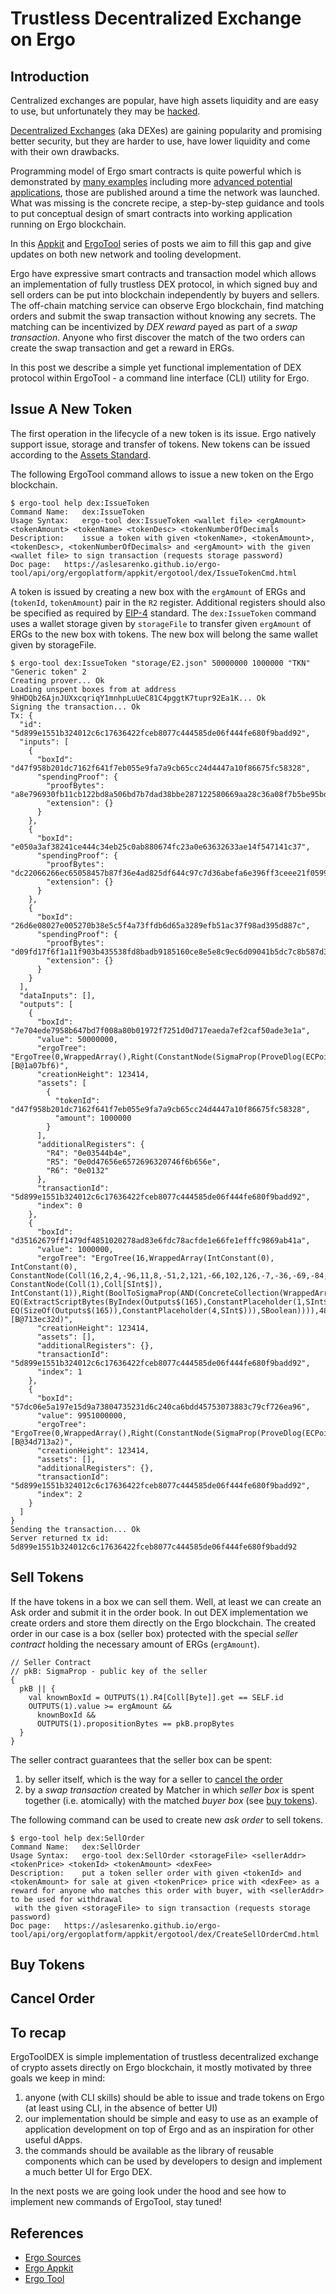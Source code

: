 # Trustless Decentralized Exchange on Ergo

## Introduction
                                                 
Centralized exchanges are popular, have high assets liquidity and are easy to use, 
but unfortunately they may be [hacked](https://coinsutra.com/biggest-bitcoin-hacks/).

[Decentralized Exchanges](https://en.wikipedia.org/wiki/Decentralized_exchange) (aka
DEXes) are gaining popularity and promising better security, but they are harder to use,
have lower liquidity and come with their own drawbacks.

Programming model of Ergo smart contracts is quite powerful which is demonstrated by [many
examples](https://ergoplatform.org/docs/ErgoScript.pdf) including more [advanced potential
applications](https://ergoplatform.org/docs/AdvancedErgoScriptTutorial.pdf), those are
published around a time the network was launched. 
What was missing is the concrete recipe, a step-by-step guidance and tools to put conceptual 
design of smart contracts into working application running on Ergo blockchain. 

In this [Appkit](https://ergoplatform.org/en/blog/2019_12_03_top5/) and
[ErgoTool](https://ergoplatform.org/en/blog/2019_12_31_ergo_tool/) series of posts we aim
to fill this gap and give updates on both new network and tooling development.

Ergo have expressive smart contracts and transaction model which allows an
implementation of fully trustless DEX protocol, in which signed buy and sell orders can be
put into blockchain independently by buyers and sellers. The off-chain matching
service can observe Ergo blockchain, find matching orders and submit the swap
transaction without knowing any secrets. The matching can be incentivized by _DEX reward_
payed as part of a _swap transaction_. Anyone who first discover the match of the two
orders can create the swap transaction and get a reward in ERGs.

In this post we describe a simple yet functional implementation of DEX protocol
within ErgoTool - a command line interface (CLI) utility for Ergo.  

## Issue A New Token

The first operation in the lifecycle of a new token is its issue.
Ergo natively support issue, storage and transfer of tokens. New tokens can be issued
according to the [Assets
Standard](https://github.com/ergoplatform/eips/blob/master/eip-0004.md). 

The following ErgoTool command allows to issue a new token on the Ergo blockchain.
```
$ ergo-tool help dex:IssueToken
Command Name:	dex:IssueToken
Usage Syntax:	ergo-tool dex:IssueToken <wallet file> <ergAmount> <tokenAmount> <tokenName> <tokenDesc> <tokenNumberOfDecimals
Description:	issue a token with given <tokenName>, <tokenAmount>, <tokenDesc>, <tokenNumberOfDecimals> and <ergAmount> with the given <wallet file> to sign transaction (requests storage password)
Doc page:	https://aslesarenko.github.io/ergo-tool/api/org/ergoplatform/appkit/ergotool/dex/IssueTokenCmd.html
``` 

A token is issued by creating a new box with the `ergAmount` of ERGs and 
(`tokenId`, `tokenAmount`) pair in the `R2` register. Additional registers should also be
specified as required by
[EIP-4](https://github.com/ergoplatform/eips/blob/master/eip-0004.md) standard.
The `dex:IssueToken` command uses a wallet storage given by `storageFile` to transfer given `ergAmount` of ERGs 
to the new box with tokens. The new box will belong the same wallet given by storageFile.

```
$ ergo-tool dex:IssueToken "storage/E2.json" 50000000 1000000 "TKN" "Generic token" 2
Creating prover... Ok
Loading unspent boxes from at address 9hHDQb26AjnJUXxcqriqY1mnhpLuUeC81C4pggtK7tupr92Ea1K... Ok
Signing the transaction... Ok
Tx: {
  "id": "5d899e1551b324012c6c17636422fceb8077c444585de06f444fe680f9badd92",
  "inputs": [
    {
      "boxId": "d47f958b201dc7162f641f7eb055e9fa7a9cb65cc24d4447a10f86675fc58328",
      "spendingProof": {
        "proofBytes": "a8e796930fb11cb122bd8a506bd7b7dad38bbe287122580669aa28c36a08f7b5be95bd084878be05b695bfb1753417f45efe1e7647691304",
        "extension": {}
      }
    },
    {
      "boxId": "e050a3af38241ce444c34eb25c0ab880674fc23a0e63632633ae14f547141c37",
      "spendingProof": {
        "proofBytes": "dc22066266ec65058457b87f36e4ad825df644c97c7d36abefa6e396ff3ceee21f0599861b46725839b575bcdd5f0292344502aead9bde6e",
        "extension": {}
      }
    },
    {
      "boxId": "26d6e08027e005270b38e5c5f4a73ffdb6d65a3289efb51ac37f98ad395d887c",
      "spendingProof": {
        "proofBytes": "d09fd17f6f1a11f903b435538fd8badb9185160ce8e5e8c9ec6d09041b5dc7c8b587d304696460e11abf77d348ca153ad29e8b9c6fdd91f4",
        "extension": {}
      }
    }
  ],
  "dataInputs": [],
  "outputs": [
    {
      "boxId": "7e704ede7958b647bd7f008a80b01972f7251d0d717eaeda7ef2caf50ade3e1a",
      "value": 50000000,
      "ergoTree": "ErgoTree(0,WrappedArray(),Right(ConstantNode(SigmaProp(ProveDlog(ECPoint(6ba5cf,8ae5ac,...))),SSigmaProp)),80,[B@1a07bf6)",
      "creationHeight": 123414,
      "assets": [
        {
          "tokenId": "d47f958b201dc7162f641f7eb055e9fa7a9cb65cc24d4447a10f86675fc58328",
          "amount": 1000000
        }
      ],
      "additionalRegisters": {
        "R4": "0e03544b4e",
        "R5": "0e0d47656e6572696320746f6b656e",
        "R6": "0e0132"
      },
      "transactionId": "5d899e1551b324012c6c17636422fceb8077c444585de06f444fe680f9badd92",
      "index": 0
    },
    {
      "boxId": "d35162679ff1479df4851020278ad83e6fdc78acfde1e66fe1efffc9869ab41a",
      "value": 1000000,
      "ergoTree": "ErgoTree(16,WrappedArray(IntConstant(0), IntConstant(0), ConstantNode(Coll(16,2,4,-96,11,8,-51,2,121,-66,102,126,-7,-36,-69,-84,85,-96,98,-107,-50,-121,11,7,2,-101,-4,-37,45,-50,40,-39,89,-14,-127,91,22,-8,23,-104,-22,2,-47,-110,-93,-102,-116,-57,-89,1,115,0,115,1),Coll[SByte$]), ConstantNode(Coll(1),Coll[SInt$]), IntConstant(1)),Right(BoolToSigmaProp(AND(ConcreteCollection(WrappedArray(EQ(Height$(163),SelectField(ExtractCreationInfo(ByIndex(Outputs$(165),ConstantPlaceholder(0,SInt$),None)),1)), EQ(ExtractScriptBytes(ByIndex(Outputs$(165),ConstantPlaceholder(1,SInt$),None)),SubstConstants(ConstantPlaceholder(2,Coll[SByte$]),ConstantPlaceholder(3,Coll[SInt$]),ConcreteCollection(WrappedArray(CreateProveDlog(DecodePoint(MinerPubkey$(172)))),SSigmaProp))), EQ(SizeOf(Outputs$(165)),ConstantPlaceholder(4,SInt$))),SBoolean)))),4836,[B@713ec32d)",
      "creationHeight": 123414,
      "assets": [],
      "additionalRegisters": {},
      "transactionId": "5d899e1551b324012c6c17636422fceb8077c444585de06f444fe680f9badd92",
      "index": 1
    },
    {
      "boxId": "57dc06e5a197e15d9a73804735231d6c240ca6bdd45753073883c79cf726ea96",
      "value": 9951000000,
      "ergoTree": "ErgoTree(0,WrappedArray(),Right(ConstantNode(SigmaProp(ProveDlog(ECPoint(6ba5cf,8ae5ac,...))),SSigmaProp)),80,[B@34d713a2)",
      "creationHeight": 123414,
      "assets": [],
      "additionalRegisters": {},
      "transactionId": "5d899e1551b324012c6c17636422fceb8077c444585de06f444fe680f9badd92",
      "index": 2
    }
  ]
}
Sending the transaction... Ok
Server returned tx id: 5d899e1551b324012c6c17636422fceb8077c444585de06f444fe680f9badd92
``` 

## Sell Tokens

If the have tokens in a box we can sell them. Well, at least we can create an Ask order
and submit it in the order book. In out DEX implementation we create orders and store
them directly on the Ergo blockchain. The created order in our case is a box (seller box)
protected with the special _seller contract_ holding the necessary amount of ERGs (`ergAmount`). 

```
// Seller Contract
// pkB: SigmaProp - public key of the seller
{
  pkB || {
    val knownBoxId = OUTPUTS(1).R4[Coll[Byte]].get == SELF.id
    OUTPUTS(1).value >= ergAmount &&
      knownBoxId &&
      OUTPUTS(1).propositionBytes == pkB.propBytes
  }
}
```

The seller contract guarantees that the seller box can be spent: 
1) by seller itself, which is the way for a seller to [cancel the order](#canceling-the-orders)
2) by a _swap transaction_ created by Matcher in which _seller box_ is spent together (i.e.
atomically) with the matched _buyer box_ (see [buy tokens](#buy-tokens)).

The following command can be used to create new _ask order_ to sell tokens.
```
$ ergo-tool help dex:SellOrder
Command Name:	dex:SellOrder
Usage Syntax:	ergo-tool dex:SellOrder <storageFile> <sellerAddr> <tokenPrice> <tokenId> <tokenAmount> <dexFee>
Description:	put a token seller order with given <tokenId> and <tokenAmount> for sale at given <tokenPrice> price with <dexFee> as a reward for anyone who matches this order with buyer, with <sellerAddr> to be used for withdrawal 
 with the given <storageFile> to sign transaction (requests storage password)
Doc page:	https://aslesarenko.github.io/ergo-tool/api/org/ergoplatform/appkit/ergotool/dex/CreateSellOrderCmd.html
```

  
## Buy Tokens
  
## Cancel Order

## To recap

ErgoToolDEX is simple implementation of trustless decentralized exchange of crypto assets
directly on Ergo blockchain, it mostly motivated by three goals we keep in mind: 
1) anyone (with CLI skills) should be able to issue and trade tokens on Ergo (at
least using CLI, in the absence of better UI)
2) our implementation should be simple and easy to use as an example of application
development on top of Ergo and as an inspiration for other useful dApps.
3) the commands should be available as the library of reusable components which can be
used by developers to design and implement a much better UI for Ergo DEX.

In the next posts we are going look under the hood and see how to implement new commands of
ErgoTool, stay tuned!

## References

- [Ergo Sources](https://github.com/ergoplatform/ergo)
- [Ergo Appkit](https://github.com/aslesarenko/ergo-appkit)
- [Ergo Tool](https://github.com/aslesarenko/ergo-tool)

